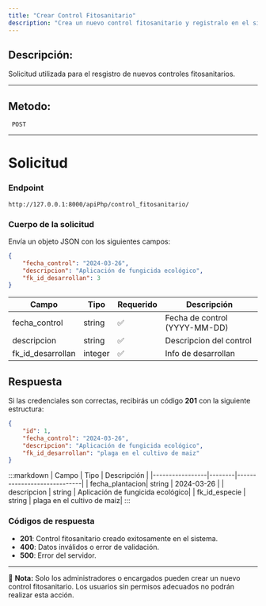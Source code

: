 ```yaml
---
title: "Crear Control Fitosanitario"
description: "Crea un nuevo control fitosanitario y registralo en el sistema."
---
```


## Descripción:

Solicitud utilizada para el resgistro de nuevos controles fitosanitarios.

---

## Metodo:
```
 POST
```
---


# **Solicitud**

### **Endpoint**
```
http://127.0.0.1:8000/apiPhp/control_fitosanitario/
```
### **Cuerpo de la solicitud**
Envía un objeto JSON con los siguientes campos:

```json
{
    "fecha_control": "2024-03-26",
    "descripcion": "Aplicación de fungicida ecológico",
    "fk_id_desarrollan": 3
}
```

| Campo           | Tipo   | Requerido | Descripción                |
|---------------- |--------|-----------|-----------------------------|
| fecha_control   | string | ✅       | Fecha de control (YYYY-MM-DD)|
| descripcion     | string | ✅       | Descripcion del control|
| fk_id_desarrollan| integer| ✅       | Info de desarrollan   |


## **Respuesta**

Si las credenciales son correctas, recibirás un código **201** con la siguiente estructura:

```json
{
    "id": 1,
    "fecha_control": "2024-03-26",
    "descripcion": "Aplicación de fungicida ecológico",
    "fk_id_desarrollan": "plaga en el cultivo de maiz"
}
```

:::markdown
| Campo           | Tipo   | Descripción                |
|-----------------|--------|-----------------------------|
| fecha_plantacion| string | 2024-03-26     |
| descripcion     | string | Aplicación de fungicida ecológico|
| fk_id_especie  | string | plaga en el cultivo de maiz|
:::


### **Códigos de respuesta**
- **201**: Control fitosanitario creado exitosamente en el sistema.
- **400**: Datos inválidos o error de validación.
- **500**: Error del servidor.

---

📄 **Nota:** Solo los administradores o encargados pueden crear un nuevo control fitosanitario. Los usuarios sin permisos adecuados no podrán realizar esta acción.
